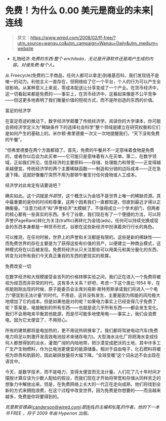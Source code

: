 # 免费！为什么 0.00 美元是商业的未来|连线

> 原文：<https://www.wired.com/2008/02/ff-free/?utm_source=wanqu.co&utm_campaign=Wanqu+Daily&utm_medium=website>

*   礼物经济 *免费的东西:整个 enchilada，无论是开源软件还是用户生成的内容。对谁免费:每个人。*

从 Freecycle(免费的二手商品，任何人都可以拿走)到维基百科，我们发现钱不是唯一的动力。利他主义一直存在，但网络给了它一个平台，个人的行为可以产生全球影响。从某种意义上来说，零成本配送让分享变成了一个产业。在货币经济中，这一切看起来都是免费的——事实上，在货币经济中，这看起来像是不公平竞争——但这更多地表明了我们衡量价值的短视方式，而不是所创造的东西的价值。

富足的经济学

在富足奇迹的推动下，数字经济学颠覆了传统经济学。阅读你的大学课本，你可能会把经济学定义为“稀缺条件下的选择社会科学”整个领域是建立在研究权衡和它们是如何产生的基础上的。米尔顿·弗里德曼一次又一次地提醒我们，“天下没有免费的午餐”。

”但弗里德曼在两个方面都错了。首先，免费的午餐并不一定意味着食物是免费的，或者你以后会为此买单——它可能只是意味着有人在买单。第二，在数字领域，正如我们所见，信息经济的主要原料——存储、处理能力和带宽——正变得越来越便宜。传统经济学的两个主要稀缺函数——制造和分销的边际成本——正在急速下降。这就好像餐厅突然不用为那顿午餐支付任何食物或人工成本。

经济学对此肯定有话要说吧？

确实如此。这个词就是*外部性*，这个概念认为金钱不是世界上唯一的稀缺资源。其中最重要的是你的时间和尊重，这两个因素我们一直都知道，但直到最近才得以正确衡量。“注意力经济”和“声誉经济”太模糊了，不值得成立一个学术部门，但两者的核心都有一些真实的东西。多亏了谷歌，我们现在有了一个便捷的方法，可以将声誉(PageRank)转化为关注(traffic)再转化为金钱(ads)。任何可以持续兑换成现金的东西本身都是一种货币形式，谷歌在这些新经济中扮演着央行行长的角色。

可以推测，在任何时候，世界上的声誉和关注都是有限的。这些是新的稀缺性——而免费世界的存在主要是为了获得这些有价值的资产，以便建立一种商业模式，这种模式将在以后被发现。免费将经济从只关注那些可以用美元和美分量化的东西，转变为对所有我们今天真正重视的东西的更现实的核算。

免费改变一切

在数字经济和大规模接受金吉列的价格转移实验之间，我们正在进入一个免费将被视为规范而非异常的时代。这有多大关系？好吧，考虑一下这个类比:1954 年，在核能刚刚出现的时候，原子能委员会主席刘易斯·斯特劳斯承诺我们将进入一个电力“便宜到无法计量”的时代。不用说，这并没有发生，主要是因为核能的风险极大地增加了它的成本。但是如果他是对的呢？如果电力事实上已经变得几乎免费了呢？答案是，电接触到的所有东西——也就是说几乎所有东西——都会发生变化。我们不会用电来平衡其他能源，而是尽可能多地使用电——事实上，我们会浪费电，因为它太便宜了，不用担心。

所有的建筑都将是电加热的，更不用说热转换率了。我们都将驾驶电动汽车(免费电力将足以刺激开发高效电池技术来储存电力)。大型海水淡化厂将把海水变成任何人都想得到的淡水，灌溉广阔的内陆地带，把沙漠变成肥沃的土地，其中许多工厂生产生物燃料，作为比电池更便宜的能源储备。相对于自由电子，化石燃料将被视为昂贵和肮脏的，因此碳排放量将大幅下降。“全球变暖”这个词永远不会出现在语言中。

今天，是数字技术，而不是电力，变得太便宜而无法计量。人们花了几十年时间才摆脱计算应该为少数人配给的假设，而我们现在才开始将带宽和存储从同样贫乏的想象力中解放出来。但是，在免费网络上长大的一代正在走向成熟，他们将找到全新的方式来拥抱浪费，在这个过程中改变世界。因为免费是你想要的——而且越来越多，免费是你将要得到的。

*克里斯安德森*([canderson@wired.com](mailto:canderson@wired.com))*是*连线*的主编和*长尾*的作者。他的下一本书 *FREE* ，将于 2009 年由 Hyperion 出版。*
